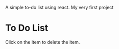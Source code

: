 A simple to-do list using react.
My very first project
<h1>To Do List</h1>

Click on the item to delete the item.
